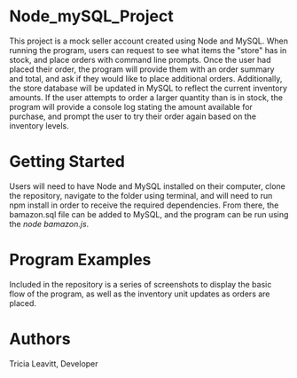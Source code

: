 # Node_mySQL_Project

This project is a mock seller account created using Node and MySQL. When running the program, users can request to see what items the "store" has in stock, and place orders with command line prompts. Once the user had placed their order, the program will provide them with an order summary and total, and ask if they would like to place additional orders. Additionally, the store database will be updated in MySQL to reflect the current inventory amounts. If the user attempts to order a larger quantity than is in stock, the program will provide a console log stating the amount available for purchase, and prompt the user to try their order again based on the inventory levels. 

# Getting Started
Users will need to have Node and MySQL installed on their computer, clone the repository, navigate to the folder using terminal, and will need to run npm install in order to receive the required dependencies. From there, the bamazon.sql file can be added to MySQL, and the program can be run using the *node bamazon.js*. 

# Program Examples
Included in the repository is a series of screenshots to display the basic flow of the program, as well as the inventory unit updates as orders are placed.

# Authors
Tricia Leavitt, Developer

